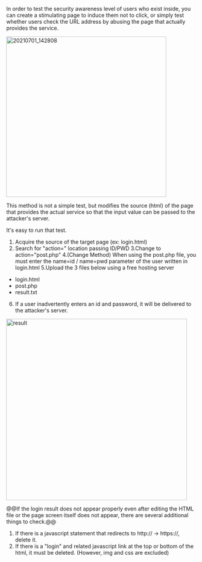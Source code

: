 In order to test the security awareness level of users who exist inside, you can create a stimulating page to induce them not to click, or simply test whether users check the URL address by abusing the page that actually provides the service.

<img width="424" alt="20210701_142808" src="https://user-images.githubusercontent.com/78599757/124070345-a5f29000-da78-11eb-8bdc-9c26618a0759.png">

This method is not a simple test, but modifies the source (html) of the page that provides the actual service so that the input value can be passed to the attacker's server.

It's easy to run that test.
1. Acquire the source of the target page (ex: login.html)
2. Search for "action=" location passing ID/PWD
3.Change to action="post.php"
4.(Change Method) When using the post.php file, you must enter the name=id / name=pwd parameter of the user written in login.html
5.Upload the 3 files below using a free hosting server
- login.html
- post.php
- result.txt
6. If a user inadvertently enters an id and password, it will be delivered to the attacker's server.
<img width="479" alt="result" src="https://user-images.githubusercontent.com/78599757/124070504-e2be8700-da78-11eb-9fbf-0316fcd158fe.png">

@@If the login result does not appear properly even after editing the HTML file or the page screen itself does not appear, there are several additional things to check.@@
1. If there is a javascript statement that redirects to http:// -> https://, delete it.
2. If there is a "login" and related javascript link at the top or bottom of the html, it must be deleted. (However, img and css are excluded)
